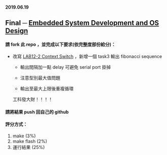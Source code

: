 #### 2019.06.19

## Final ─ [Embedded System Development and OS Design](http://www.nc.es.ncku.edu.tw/course/embedded/)

#### 請 fork 此 repo ，並完成以下要求(依完整度部份給分)：

* 改寫 [LAB12-2 Context Switch](http://www.nc.es.ncku.edu.tw/course/embedded/12/#LAB12-2-Context-Switch) ，新增一個 task3 輸出 fibonacci sequence

    * 輸出間隔加一點 delay 可避免 serial port 掛掉

    * 注意型別最大值問題

    * 輸出至最大上限後重複循環

	工科發大財！！！！

#### 請將結果 push 回自己的 github 

#### 評分方式：

1. make (3%)
2. make flash (2%)
3. 運行結果 (25%)

